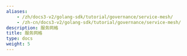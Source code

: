 ```yaml
---
aliases:
    - /zh/docs3-v2/golang-sdk/tutorial/governance/service-mesh/
    - /zh-cn/docs3-v2/golang-sdk/tutorial/governance/service-mesh/
description: 服务网格
title: 服务网格
type: docs
weight: 5
---
```


